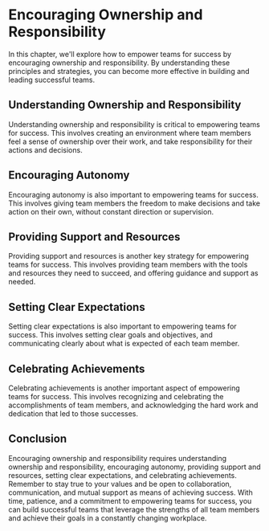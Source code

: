 Encouraging Ownership and Responsibility
=================================================================================

In this chapter, we'll explore how to empower teams for success by encouraging ownership and responsibility. By understanding these principles and strategies, you can become more effective in building and leading successful teams.

Understanding Ownership and Responsibility
------------------------------------------

Understanding ownership and responsibility is critical to empowering teams for success. This involves creating an environment where team members feel a sense of ownership over their work, and take responsibility for their actions and decisions.

Encouraging Autonomy
--------------------

Encouraging autonomy is also important to empowering teams for success. This involves giving team members the freedom to make decisions and take action on their own, without constant direction or supervision.

Providing Support and Resources
-------------------------------

Providing support and resources is another key strategy for empowering teams for success. This involves providing team members with the tools and resources they need to succeed, and offering guidance and support as needed.

Setting Clear Expectations
--------------------------

Setting clear expectations is also important to empowering teams for success. This involves setting clear goals and objectives, and communicating clearly about what is expected of each team member.

Celebrating Achievements
------------------------

Celebrating achievements is another important aspect of empowering teams for success. This involves recognizing and celebrating the accomplishments of team members, and acknowledging the hard work and dedication that led to those successes.

Conclusion
----------

Encouraging ownership and responsibility requires understanding ownership and responsibility, encouraging autonomy, providing support and resources, setting clear expectations, and celebrating achievements. Remember to stay true to your values and be open to collaboration, communication, and mutual support as means of achieving success. With time, patience, and a commitment to empowering teams for success, you can build successful teams that leverage the strengths of all team members and achieve their goals in a constantly changing workplace.
